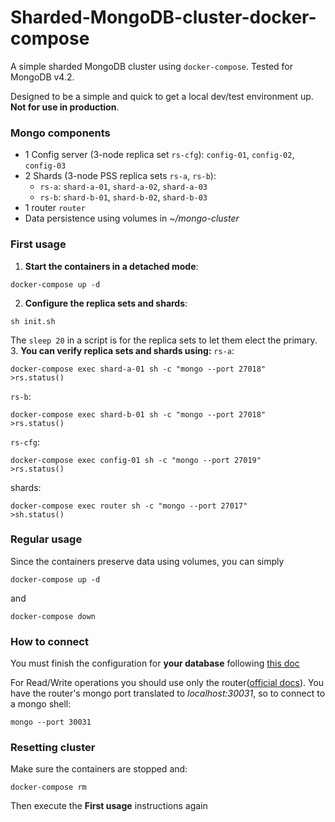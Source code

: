 # Sharded-MongoDB-cluster-docker-compose
A simple sharded MongoDB cluster using `docker-compose`. Tested for MongoDB v4.2.

Designed to be a simple and quick to get a local dev/test environment up. **Not for use in production**.
### Mongo components
* 1 Config server (3-node replica set `rs-cfg`): `config-01`, `config-02`, `config-03`
* 2 Shards (3-node PSS replica sets `rs-a`, `rs-b`):
  * `rs-a`: `shard-a-01`, `shard-a-02`, `shard-a-03`
  * `rs-b`: `shard-b-01`, `shard-b-02`, `shard-b-03`
* 1 router `router`
* Data persistence using volumes in *~/mongo-cluster*

### First usage
1. **Start the containers in a detached mode**:
```
docker-compose up -d
```
2. **Configure the replica sets and shards**:
```
sh init.sh
```
The `sleep 20` in a script is for the replica sets to let them elect the primary.
3. **You can verify replica sets and shards using:**
`rs-a`:
```
docker-compose exec shard-a-01 sh -c "mongo --port 27018"
>rs.status()
```
`rs-b`:
```
docker-compose exec shard-b-01 sh -c "mongo --port 27018"
>rs.status()
```
`rs-cfg`:
```
docker-compose exec config-01 sh -c "mongo --port 27019"
>rs.status()
```
shards:
```
docker-compose exec router sh -c "mongo --port 27017"
>sh.status()
```

### Regular usage
Since the containers preserve data using volumes, you can simply
```
docker-compose up -d
```
and
```
docker-compose down
```

### How to connect
You must finish the configuration for **your database** following [this doc](https://docs.mongodb.com/v4.2/tutorial/deploy-shard-cluster/#enable-sharding-for-a-database)

For Read/Write operations you should use only the router([official docs](https://docs.mongodb.com/manual/sharding/#connecting-to-a-sharded-cluster)). 
You have the router's mongo port translated to *localhost:30031*, so to connect to a mongo shell:
```
mongo --port 30031
```




### Resetting cluster
Make sure the containers are stopped and:
```
docker-compose rm
```
Then execute the **First usage** instructions again